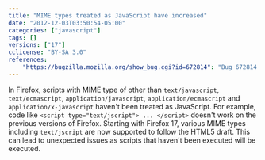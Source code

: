 ```yaml
---
title: "MIME types treated as JavaScript have increased"
date: "2012-12-03T03:50:54-05:00"
categories: ["javascript"]
tags: []
versions: ["17"]
cclicense: "BY-SA 3.0"
references:
    "https://bugzilla.mozilla.org/show_bug.cgi?id=672814": "Bug 672814 – Increase the set of script @type values that nsScriptLoader treats as JavaScript"
---
```

In Firefox, scripts with MIME type of other than `text/javascript`, `text/ecmascript`, `application/javascript`, `application/ecmascript` and `application/x-javascript` haven't been treated as JavaScript. For example, code like `<script type="text/jscript"> ... </script>` doesn't work on the previous versions of Firefox. Starting with Firefox 17, various MIME types including `text/jscript` are now supported to follow the HTML5 draft. This can lead to unexpected issues as scripts that haven't been executed will be executed.
